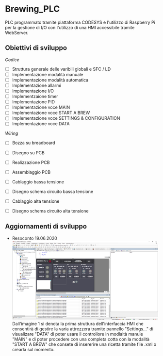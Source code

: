 # Brewing_PLC
PLC programmato tramite piattaforma CODESYS e l'utilizzo di Raspberry Pi per la gestione di I/O con l'utilizzo di una HMI accessibile tramite WebServer.

## Obiettivi di sviluppo 
*Codice*
- [ ] Struttura generale delle varibili globali e SFC / LD
- [ ] Implementazione modalità manuale
- [ ] Implementazione modalità automatica
- [ ] Implementazione allarmi
- [ ] Implementazione I/O
- [ ] Implementzaione timer 
- [ ] Implementazione PID
- [ ] Implementazione voce MAIN
- [ ] Implementazione voce START A BREW
- [ ] Implementazione voce SETTINGS & CONFIGURATION
- [ ] Implementazione voce DATA

*Wiring*
- [ ] Bozza su breadboard
- [ ] Disegno su PCB
- [ ] Realizzazione PCB
- [ ] Assemblaggio PCB
- [ ] Cablaggio bassa tensione
- [ ] Disegno schema circuito bassa tensione
- [ ] Cablaggio alta tensione 
- [ ] Disegno schema circuito alta tensione


## Aggiornamenti di sviluppo
* Resoconto 19.06.2020
![Immagine 01](https://github.com/albeerto-dev/Brewing_PLC/blob/master/immagine01.png)
Dall'imagine 1 si denota la prima struttura dell'interfaccia HMI che consentirà di gestire la varia attrezzera tramite pannello "Settings..." di visualizare "DATA" di poter usare il controllore in modlaità manule "MAIN" e di poter procedere con una completa cotta con la modalità "START A BREW" che consete di insererire una ricetta tramite file .xml o crearla sul momento.
